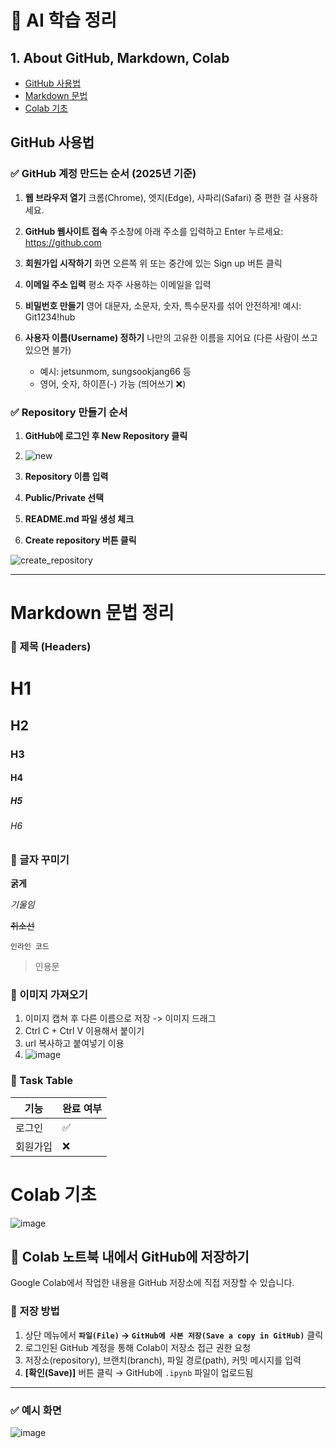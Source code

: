 # 📘 AI 학습 정리

## 1. About GitHub, Markdown, Colab
- [GitHub 사용법](#github-사용법)
- [Markdown 문법](#markdown-문법-정리)  
- [Colab 기초](#colab-기초)

## GitHub 사용법

### ✅ GitHub 계정 만드는 순서 (2025년 기준)

1. **웹 브라우저 열기**
   크롬(Chrome), 엣지(Edge), 사파리(Safari) 중 편한 걸 사용하세요.

2. **GitHub 웹사이트 접속**
   주소창에 아래 주소를 입력하고 Enter 누르세요: https://github.com

3. **회원가입 시작하기**
   화면 오른쪽 위 또는 중간에 있는 Sign up 버튼 클릭

4. **이메일 주소 입력**
   평소 자주 사용하는 이메일을 입력

5. **비밀번호 만들기**
   영어 대문자, 소문자, 숫자, 특수문자를 섞어 안전하게!
   예시: Git1234!hub

6. **사용자 이름(Username) 정하기**
   나만의 고유한 이름을 지어요 (다른 사람이 쓰고 있으면 불가)
   - 예시: jetsunmom, sungsookjang66 등
   - 영어, 숫자, 하이픈(-) 가능 (띄어쓰기 ❌)

### ✅ Repository 만들기 순서

1. **GitHub에 로그인 후 New Repository 클릭**
2. ![new](https://github.com/user-attachments/assets/3481a680-f677-403b-be8c-1fe59d5aa7cb)

3. **Repository 이름 입력**
4. **Public/Private 선택**
5. **README.md 파일 생성 체크**
6. **Create repository 버튼 클릭**
   
![create_repository](https://github.com/user-attachments/assets/8c2eb16b-8dfc-465a-88cd-d35770d12df0)

___


# Markdown 문법 정리
 
### 📌 제목 (Headers)

# H1  
## H2  
### H3  
#### H4  
##### H5  
###### H6

### 📌 글자 꾸미기

**굵게**   

*기울임*    

~~취소선~~  

`인라인 코드`  

> 인용문

### 📌 이미지 가져오기
1. 이미지 캡쳐 후 다른 이름으로 저장 -> 이미지 드래그
2. Ctrl C + Ctrl V 이용해서 붙이기
3. url 복사하고 붙여넣기 이용
4. ![image](https://github.com/user-attachments/assets/0ccccaff-a940-4b5f-b55a-95c8e436e8ea)



### 📌 Task Table
| 기능 | 완료 여부 |
|------|------------|
| 로그인 | ✅ |
| 회원가입 | ❌ |














# Colab 기초
![image](https://github.com/user-attachments/assets/7bfdb17b-9994-43e7-8e00-d3d4c07b5fb1)

## 📌 Colab 노트북 내에서 GitHub에 저장하기

Google Colab에서 작업한 내용을 GitHub 저장소에 직접 저장할 수 있습니다.

### 🔄 저장 방법

1. 상단 메뉴에서 **`파일(File)` → `GitHub에 사본 저장(Save a copy in GitHub)`** 클릭  
2. 로그인된 GitHub 계정을 통해 Colab이 저장소 접근 권한 요청  
3. 저장소(repository), 브랜치(branch), 파일 경로(path), 커밋 메시지를 입력  
4. **[확인(Save)]** 버튼 클릭 → GitHub에 `.ipynb` 파일이 업로드됨

---

### ✅ 예시 화면
![image](https://github.com/user-attachments/assets/71aa4189-e76c-4f14-898b-f08b866f2441)





